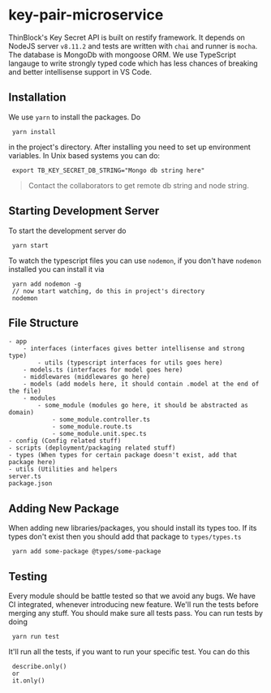 # key-pair-microservice

ThinBlock's Key Secret API is built on restify framework. It depends on NodeJS server `v8.11.2` and tests are written with `chai` and runner is `mocha`. The database is MongoDb with mongoose ORM. We use TypeScript langauge to write strongly typed code which has less chances of breaking and better intellisense support in VS Code.

## Installation
We use `yarn` to install the packages. Do
```
 yarn install
```
in the project's directory. After installing you need to set up environment variables. In Unix based systems you can do:
```
 export TB_KEY_SECRET_DB_STRING="Mongo db string here"
```

> Contact the collaborators to get remote db string and node string.

## Starting Development Server
To start the development server do
```
 yarn start
```
To watch the typescript files you can use `nodemon`, if you don't have `nodemon` installed you can install it via
```
 yarn add nodemon -g
 // now start watching, do this in project's directory
 nodemon
```

## File Structure
```
- app
	- interfaces (interfaces gives better intellisense and strong type)
		- utils (typescript interfaces for utils goes here)
	- models.ts (interfaces for model goes here)
	- middlewares (middlewares go here)
	- models (add models here, it should contain .model at the end of the file)
	- modules
		- some_module (modules go here, it should be abstracted as domain)
			- some_module.controller.ts
			- some_module.route.ts
			- some_module.unit.spec.ts
- config (Config related stuff)
- scripts (deployment/packaging related stuff)
- types (When types for certain package doesn't exist, add that package here)
- utils (Utilities and helpers
server.ts
package.json
```

## Adding New Package
When adding new libraries/packages, you should install its types too. If its types don't exist then you should add that package to `types/types.ts`
```
 yarn add some-package @types/some-package
```

## Testing
Every module should be battle tested so that we avoid any bugs. We have CI integrated, whenever introducing new feature. We'll run the tests before merging any stuff. You should make sure all tests pass.
You can run tests by doing
```
 yarn run test
```

It'll run all the tests, if you want to run your specific test. You can do this
```
 describe.only()
 or
 it.only()
```

